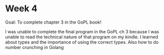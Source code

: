 # Week 4

Goal: To complete chapter 3 in the GoPL book!

I was unable to complete the final program in the GoPL ch 3 because I was unable to read the technical nature of that program on my kindle. I learned about types and the importance of using the correct types. Also how to do number crunching in Golang
